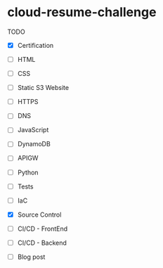 # cloud-resume-challenge

TODO
- [x] Certification
- [ ] HTML
- [ ] CSS
- [ ] Static S3 Website
- [ ] HTTPS
- [ ] DNS
- [ ] JavaScript
- [ ] DynamoDB
- [ ] APIGW
- [ ] Python
- [ ] Tests
- [ ] IaC
- [x] Source Control
- [ ] CI/CD - FrontEnd
- [ ] CI/CD - Backend
- [ ] Blog post


